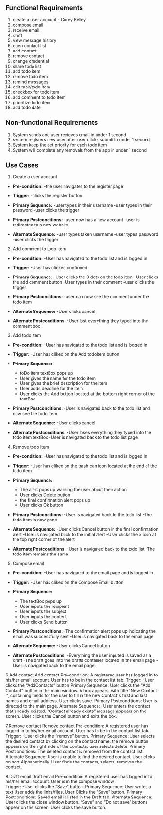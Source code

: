 ## Functional Requirements

1. create a user account - Corey Kelley
2. compose email 
3. receive email
4. draft
5. view message history
6. open contact list
7. add contact 
8. remove contact 
9. change credential
10. share todo list
11. add todo item
12. remove todo item
13. remind messages
14. edit task/todo item
15. checkbox for todo item
16. add comment to todo item 
17. prioritize todo item
18. add todo date

## Non-functional Requirements

1. System sends and user recieves email in under 1 second
2. system registers new user after user clicks submit in under 1 second
3. System keep the set priority for each todo item
4. System will complete any removals from the app in under 1 second

## Use Cases

1. Create a user account
- **Pre-condition:** 
  -the user navigates to the register page

- **Trigger:** 
  -clicks the register button

- **Primary Sequence:**
  -user types in their username
  -user types in their password
  -user clicks the trigger

- **Primary Postconditions:**
  -user now has a new account
  -user is redirected to a new website


- **Alternate Sequence:**
  -user types taken username
  -user types password
  -user clicks the trigger

2. Add comment to todo item 
- **Pre-condition:** 
  -User has navigated to the todo list and is logged in

- **Trigger:** 
  -User has clicked confirmed

- **Primary Sequence:**
  -User clicks the 3 dots on the todo item
  -User clicks the add comment button
  -User types in their comment
  -user clicks the trigger

- **Primary Postconditions:**
  -user can now see the comment under the todo item

- **Alternate Sequence:**
  -User clicks cancel

- **Alternate Postconditions:**
  -User lost everything they typed into the comment box
  

3. Add todo item
- **Pre-condition:** 
  -User has navigated to the todo list and is logged in

- **Trigger:** 
  -User has cliked on the Add todoItem button

- **Primary Sequence:**
  - toDo item textBox pops up 
  - User gives the name for the todo item 
  - User gives the brief description for the item
  - User adds deadline for the item 
  - User clicks the Add button located at the bottom right corner of the textBox

- **Primary Postconditions:**
  -User is navigated back to the todo list and now see the todo item

- **Alternate Sequence:**
  -User clicks cancel

- **Alternate Postconditions:**
  -User loses everything they typed into the todo item textBox
  -User is navigated back to the todo list page
  
  
4. Remove todo item
- **Pre-condition:** 
  -User has navigated to the todo list and is logged in

- **Trigger:** 
  -User has cliked on the trash can icon located at the end of the todo item

- **Primary Sequence:**
  - The alert pops up warning the user about their action
  - User clicks Delete button 
  - the final confirmation alert pops up 
  - User clicks Ok button


- **Primary Postconditions:**
  -User is navigated back to the todo list
  -The todo item is now gone

- **Alternate Sequence:**
  -User clicks Cancel button in the final confirmation alert
  -User is navigated back to the initial alert
  -User clicks the x icon at the top right corner of the alert
  

- **Alternate Postconditions:**
  -User is navigated back to the todo list
  -The todo item remains the same
  


5. Compose email 
- **Pre-condition:** 
  -User has navigated to the email page and is logged in

- **Trigger:** 
  -User has cliked on the Compose Email button

- **Primary Sequence:**
  - The textBox pops up
  - User inputs the recipient  
  - User inputs the subject
  - User inputs the content 
  - User clicks Send button


- **Primary Postconditions:**
  -The confirmation alert pops up indicating the email was successfully sent
  -User is navigated back to the email page

- **Alternate Sequence:**
  -User clicks Cancel button 
  

- **Alternate Postconditions:**
  -Everything the user inputed is saved as a draft
  -The draft goes into the drafts container located in the email page
  -User is navigated back to the email page
  

6.Add contact 
Add contact Pre-condition: A registered user has logged in to his/her email account. User has to be in the contact list tab. 
Trigger: -User clicks the “AddContacts” button
Primary Sequence:
 User clicks the "Add Contact" button in the main window.
 A box appears, with title "New Contact '', containing fields for the user to fill in the new Contact's first and last names and email address. 
User clicks save. 
Primary Postconditions: User is directed to the main page.
Alternate Sequence: -User enters the contact that already existed. “Contact already exists” message appears on the screen. User clicks the Cancel button and exits the box.

7.Remove contact 
Remove contact Pre-condition: A registered user has logged in to his/her email account. User has to be in the contact list tab.  
Trigger: -User clicks the “remove” button.
Primary Sequence: 
User selects the desired contact by clicking on the contact name.
the remove button  appears on the right side of the contacts.
user selects delete.
Primary Postconditions: The deleted contact is removed from the contact list.
Alternate Sequence: User is unable to find the desired contact. User clicks on sort Alphabetically. User finds the contacts, selects, removes the contact.

8.Draft email
Draft email Pre-condition: A registered user has logged in to his/her email account. User is in the compose window.  
Trigger: -User clicks the “Save” button.
Primary Sequence:
User writes a text 
User adds the links/files. 
User Clicks the “Save” button.
Primary Postconditions: Saved email is listed in the Draft tab.
Alternate Sequence: User clicks the close window button. “Save” and “Do not save” buttons appear on the screen. User clicks the save button. 
